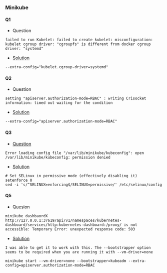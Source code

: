 ### Minikube
#### Q1
- Question
```
failed to run Kubelet: failed to create kubelet: misconfiguration: kubelet cgroup driver: "cgroupfs" is different from docker cgroup driver: "systemd"
```
- [Solution](https://github.com/kubernetes/minikube/issues/4172)
```
--extra-config="kubelet.cgroup-driver=systemd"
```
#### Q2
- Question
```
setting "apiserver.authorization-mode=RBAC" : writing Crisocket information: timed out waiting for the condition
```
- [Solution](https://github.com/kubernetes/minikube/issues/6061)
```
--extra-config="apiserver.authorization-mode=RBAC"
```
#### Q3
- [Question](https://github.com/kubernetes/minikube/issues/4150)
```
Error loading config file "/var/lib/minikube/kubeconfig": open /var/lib/minikube/kubeconfig: permission denied
```
- [Solution](https://kubernetes.io/docs/setup/production-environment/tools/kubeadm/install-kubeadm/#k8s-install-1)
```
# Set SELinux in permissive mode (effectively disabling it)
setenforce 0
sed -i 's/^SELINUX=enforcing$/SELINUX=permissive/' /etc/selinux/config
```
#### Q5
- Quesion
```
minikube dashbaordX http://127.0.0.1:37619/api/v1/namespaces/kubernetes-dashboard/services/http:kubernetes-dashboard:/proxy/ is not accessible: Temporary Error: unexpected response code: 503
```
- [Solution](https://gist.github.com/F21/08bfc2e3592bed1e931ec40b8d2ab6f5)
```
I was able to get it to work with this. The --bootstrapper option seems to be required when you are running it with --vm-driver=none

minikube start --vm-driver=none --bootstrapper=kubeadm --extra-config=apiserver.authorization-mode=RBAC
```